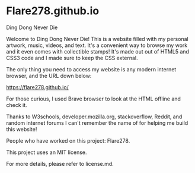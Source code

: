 # Flare278.github.io

Ding Dong Never Die

Welcome to Ding Dong Never Die! This is a website filled with my personal artwork, music, videos, and text. 
It's a convenient way to browse my work and it even comes with collectible stamps! 
It's made out out of HTML5 and CSS3 code and I made sure to keep the CSS external.

The only thing you need to access my website is any modern internet browser, and the URL down below:

https://flare278.github.io/

For those curious, I used Brave browser to look at the HTML offline and check it.

Thanks to W3schools, developer.mozilla.org, stackoverflow, Reddit, and random internet forums I can't remember the name of for helping me build this website!

People who have worked on this project:
Flare278.

This project uses an MIT license.

For more details, please refer to license.md.
